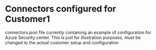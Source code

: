 <h1>Connectors configured for Customer1</h1>

connectors.json file currently containing an example of configuration for Azure Security center.
This is just for illustration purposes, must be changed to the actual customer setup and configuration
